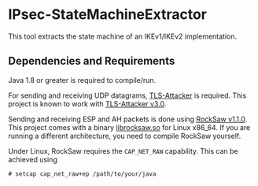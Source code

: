 # IPsec-StateMachineExtractor
This tool extracts the state machine of an IKEv1/IKEv2 implementation.

## Dependencies and Requirements
Java 1.8 or greater is required to compile/run.

For sending and receiving UDP datagrams, [TLS-Attacker](https://github.com/RUB-NDS/TLS-Attacker) is required. This project is known to work with [TLS-Attacker v3.0](https://github.com/RUB-NDS/TLS-Attacker/tree/3.0).

Sending and receiving ESP and AH packets is done using [RockSaw v1.1.0](https://github.com/mlaccetti/rocksaw/tree/a53355067e3e2d29c87088359997b280ac3acd0b). This project comes with a binary [librocksaw.so](src/main/resources/lib/librocksaw.so) for Linux x86_64. If you are running a different architecture, you need to compile RockSaw yourself.

Under Linux, RockSaw requires the `CAP_NET_RAW` capability. This can be achieved using 

```
# setcap cap_net_raw+ep /path/to/your/java
```
